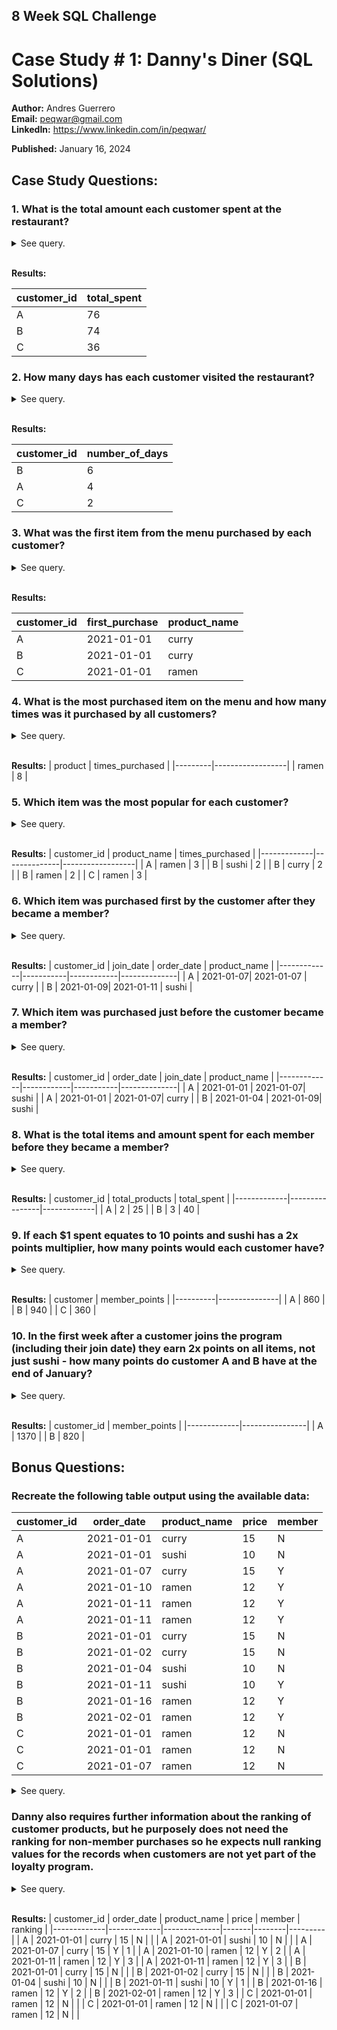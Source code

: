 ## 8 Week SQL Challenge
# Case Study # 1: Danny's Diner (SQL Solutions)

**Author:** Andres Guerrero <br />
**Email:** peqwar@gmail.com <br />
**LinkedIn:** https://www.linkedin.com/in/peqwar/

**Published:** January 16, 2024

## Case Study Questions:


### **1.** What is the total amount each customer spent at the restaurant?

<details>
  <summary>See query.</summary>

```sql
SELECT
	sales.customer_id AS Customer,
    SUM(menu.price) AS total_amt_spent
FROM
	sales
JOIN
	menu
ON
	sales.product_id = menu.product_id
GROUP BY
	sales.customer_id
ORDER BY
	total_amt_spent DESC;
```
</details>
<br />

**Results:**

customer_id|total_spent|
-----------|-----------|
A          |         76|
B          |         74|
C          |         36|

### **2.** How many days has each customer visited the restaurant?

<details>
  <summary>See query.</summary>

```sql
SELECT 
	customer_id,
	COUNT(DISTINCT order_date) AS number_of_days
FROM 
	sales
GROUP BY 
	customer_id
ORDER BY 
	number_of_days DESC;
```

</details>
<br />

**Results:**

| customer_id | number_of_days |
|-------------|----------------|
| B           | 6              |
| A           | 4              |
| C           | 2              |



### **3.** What was the first item from the menu purchased by each customer?

<details>
  <summary>See query.</summary>

```sql
SELECT
    customer_id,
    MIN(order_date) AS first_purchase,
    -- MIN(sales.product_id) AS first_product_id,
    MIN(product_name) AS product_name
FROM
    sales
JOIN
	menu
ON
	sales.product_id = menu.product_id
GROUP BY
    customer_id;
```
</details>
<br />

**Results:**

| customer_id | first_purchase | product_name |
|-------------|----------------|--------------|
| A           | 2021-01-01     | curry        |
| B           | 2021-01-01     | curry        |
| C           | 2021-01-01     | ramen        |


### **4.** What is the most purchased item on the menu and how many times was it purchased by all customers?

<details>
  <summary>See query.</summary>

```sql
SELECT 
	menu.product_name AS product,
    COUNT(sales.product_id) as times_purchased
FROM
	sales
JOIN
	menu
ON
	sales.product_id = menu.product_id
GROUP BY
    product
ORDER BY
	times_purchased DESC
LIMIT 1;
```
</details>
<br />

**Results:**
| product | times_purchased |
|---------|------------------|
| ramen   | 8                |


### **5.** Which item was the most popular for each customer?

<details>
  <summary>See query.</summary>

```sql
WITH cte_most_popular_items AS
(
	SELECT 
			t1.customer_id,
			t2.product_name,
			COUNT(t2.product_id) AS times_purchased,
			RANK() OVER (
				PARTITION BY t1.customer_id 
				ORDER BY COUNT(t2.product_id) DESC) AS popularity_rank
			FROM 
				dannys_diner.sales AS t1
			JOIN 
				dannys_diner.menu as t2
			ON 
				t1.product_id = t2.product_id
			GROUP BY 
				t1.customer_id,
				t2.product_name
)
SELECT
	customer_id,
    product_name,
    times_purchased
FROM
	cte_most_popular_items
WHERE 
	popularity_rank = 1;
```
</details>
<br />

**Results:**
| customer_id | product_name | times_purchased |
|-------------|--------------|------------------|
| A           | ramen        | 3                |
| B           | sushi        | 2                |
| B           | curry        | 2                |
| B           | ramen        | 2                |
| C           | ramen        | 3                |


### **6.** Which item was purchased first by the customer after they became a member?

<details>
  <summary>See query.</summary>

```sql
WITH cte_first_member_purchase AS
(
	SELECT 
		t1.customer_id,
		t3.product_name,
		t1.join_date,
		t2.order_date,	
		RANK() OVER (
			PARTITION BY t1.customer_id 
			ORDER BY t2.order_date) as purchase_rank
	FROM 
		dannys_diner.members AS t1
	JOIN 
		dannys_diner.sales AS t2 
	ON 
		t1.customer_id = t2.customer_id
	JOIN 
		dannys_diner.menu AS t3 
	ON 
		t2.product_id = t3.product_id
	WHERE 
		t2.order_date >= t1.join_date
)
SELECT
	customer_id,
	join_date,
	order_date,
	product_name
FROM 
	cte_first_member_purchase
WHERE 
	purchase_rank = 1;
```
</details>
<br />

**Results:**
| customer_id | join_date | order_date | product_name |
|-------------|-----------|------------|--------------|
| A           | 2021-01-07| 2021-01-07 | curry        |
| B           | 2021-01-09| 2021-01-11 | sushi        |


### **7.** Which item was purchased just before the customer became a member?

<details>
  <summary>See query.</summary>

```sql
WITH cte_last_nonmember_purchase AS
(
	SELECT 
		t1.customer_id,
		t3.product_name,
		t2.order_date,
		t1.join_date,
		RANK() OVER (
			PARTITION BY t1.customer_id 
			ORDER BY t2.order_date DESC) as purchase_rank
		FROM 
			dannys_diner.members AS t1
		JOIN 
			dannys_diner.sales AS t2 
		ON 
			t2.customer_id = t1.customer_id
		JOIN 
			dannys_diner.menu AS  t3 
		ON 
			t2.product_id = t3.product_id
		WHERE
			t2.order_date < t1.join_date
)
SELECT 
	customer_id,
	order_date,
	join_date,
	product_name
FROM 
	cte_last_nonmember_purchase
WHERE
	purchase_rank = 1;
```
</details>
<br />

**Results:**
| customer_id | order_date | join_date | product_name |
|-------------|------------|-----------|--------------|
| A           | 2021-01-01 | 2021-01-07| sushi        |
| A           | 2021-01-01 | 2021-01-07| curry        |
| B           | 2021-01-04 | 2021-01-09| sushi        |


### **8.** What is the total items and amount spent for each member before they became a member?

<details>
  <summary>See query.</summary>

```sql
SELECT 
	t1.customer_id,
	COUNT(t3.product_id) AS total_products,
	SUM(t3.price) AS total_spent
FROM 
	dannys_diner.members AS t1
JOIN 	
	dannys_diner.sales AS t2 
ON 
	t2.customer_id = t1.customer_id
JOIN
	dannys_diner.menu AS t3 
ON
	t2.product_id = t3.product_id
WHERE
	t2.order_date < t1.join_date
GROUP BY 
	t1.customer_id
ORDER BY 
	customer_id;

```
</details>
<br />

**Results:**
| customer_id | total_products | total_spent |
|-------------|----------------|-------------|
| A           | 2              | 25          |
| B           | 3              | 40          |


### **9.** If each $1 spent equates to 10 points and sushi has a 2x points multiplier, how many points would each customer have?

<details>
  <summary>See query.</summary>

```sql
SELECT 
	t1.customer_id as customer,
	SUM(
		CASE
			WHEN t2.product_name = 'sushi' THEN (t2.price * 10 * 2)
			ELSE (t2.price * 10)
		END
	) AS member_points
FROM 
	dannys_diner.sales as t1
JOIN
	dannys_diner.menu AS t2 
ON
	t1.product_id = t2.product_id
GROUP BY 
	t1.customer_id;
```
</details>
<br />

**Results:**
| customer | member_points |
|----------|---------------|
| A        | 860           |
| B        | 940           |
| C        | 360           |


### **10.** In the first week after a customer joins the program (including their join date) they earn 2x points on all items, not just sushi - how many points do customer A and B have at the end of January?	

<details>
  <summary>See query.</summary>

```sql
SELECT 
	t1.customer_id,
	SUM(
		CASE
			WHEN t2.order_date < t1.join_date THEN
				CASE 
					WHEN t3.product_name = 'sushi' THEN (t3.price * 10 * 2)
					ELSE (t3.price * 10)
				END
			WHEN t2.order_date > (t1.join_date + 6) THEN 
				CASE 
					WHEN t3.product_name = 'sushi' THEN (t3.price * 10 * 2)
					ELSE (t3.price * 10)
				END 
			ELSE (t3.price * 10 * 2)	
		END) AS member_points
FROM
	dannys_diner.members AS t1
JOIN
	dannys_diner.sales AS t2 
ON
	t2.customer_id = t1.customer_id
JOIN
	dannys_diner.menu AS t3 
ON
	t2.product_id = t3.product_id
WHERE 
	t2.order_date <= '2021-01-31'
GROUP BY 
	t1.customer_id;
```
</details>
<br />

**Results:**
| customer_id | member_points |
|-------------|----------------|
| A           | 1370           |
| B           | 820            |

## Bonus Questions:

### Recreate the following table output using the available data:
customer_id|order_date|product_name|price |member|
-----------|----------|------------|------|------|
A          |2021-01-01|curry       |    15|N     |
A          |2021-01-01|sushi       |    10|N     |
A          |2021-01-07|curry       |    15|Y     |
A          |2021-01-10|ramen       |    12|Y     |
A          |2021-01-11|ramen       |    12|Y     |
A          |2021-01-11|ramen       |    12|Y     |
B          |2021-01-01|curry       |    15|N     |
B          |2021-01-02|curry       |    15|N     |
B          |2021-01-04|sushi       |    10|N     |
B          |2021-01-11|sushi       |    10|Y     |
B          |2021-01-16|ramen       |    12|Y     |
B          |2021-02-01|ramen       |    12|Y     |
C          |2021-01-01|ramen       |    12|N     |
C          |2021-01-01|ramen       |    12|N     |
C          |2021-01-07|ramen       |    12|N     |

<details>
  <summary>See query.</summary>

```sql
CREATE TABLE merged_data AS 
(
	SELECT 
		t1.customer_id,
		t1.order_date,
		t3.product_name,
		t3.price,
		CASE
			WHEN t1.order_date < t2.join_date OR t2.join_date IS NULL THEN 'N'
			WHEN t1.order_date >= t2.join_date THEN 'Y'
		END AS member
	FROM
		dannys_diner.sales AS t1
	LEFT JOIN
		dannys_diner.members AS t2
	ON
		t1.customer_id = t2.customer_id
	JOIN
		dannys_diner.menu AS t3 
	ON
		t1.product_id = t3.product_id    
);
SELECT 
	*
FROM
	merged_data
ORDER BY
	customer_id, order_date, product_name;
```
</details>

### Danny also requires further information about the ranking of customer products, but he purposely does not need the ranking for non-member purchases so he expects null ranking values for the records when customers are not yet part of the loyalty program.
<details>
  <summary>See query.</summary>

```sql
SELECT 
	*,
	CASE
		WHEN member = 'Y' THEN 
			DENSE_RANK() OVER (
				PARTITION BY customer_id, member 
				ORDER BY order_date) 
	END AS ranking
FROM
	merged_data
ORDER BY
	customer_id, order_date, product_name;
```
</details>
<br />

**Results:**
| customer_id | order_date  | product_name | price | member | ranking |
|-------------|-------------|--------------|-------|--------|---------|
| A           | 2021-01-01  | curry        | 15    | N      |         |
| A           | 2021-01-01  | sushi        | 10    | N      |         |
| A           | 2021-01-07  | curry        | 15    | Y      | 1       |
| A           | 2021-01-10  | ramen        | 12    | Y      | 2       |
| A           | 2021-01-11  | ramen        | 12    | Y      | 3       |
| A           | 2021-01-11  | ramen        | 12    | Y      | 3       |
| B           | 2021-01-01  | curry        | 15    | N      |         |
| B           | 2021-01-02  | curry        | 15    | N      |         |
| B           | 2021-01-04  | sushi        | 10    | N      |         |
| B           | 2021-01-11  | sushi        | 10    | Y      | 1       |
| B           | 2021-01-16  | ramen        | 12    | Y      | 2       |
| B           | 2021-02-01  | ramen        | 12    | Y      | 3       |
| C           | 2021-01-01  | ramen        | 12    | N      |         |
| C           | 2021-01-01  | ramen        | 12    | N      |         |
| C           | 2021-01-07  | ramen        | 12    | N      |         |
